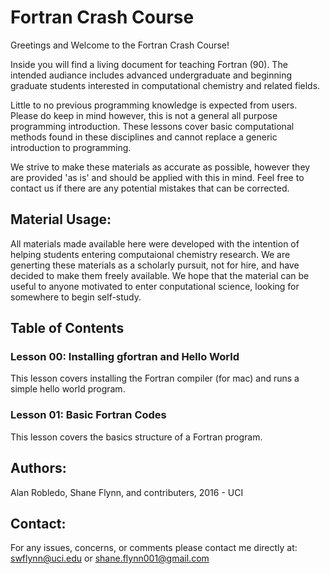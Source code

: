 # Fortran Crash Course
Greetings and Welcome to the Fortran Crash Course!

Inside you will find a living document for teaching Fortran (90). 
The intended audiance includes advanced undergraduate and beginning graduate students interested in computational chemistry and related fields.

Little to no previous programming knowledge is expected from users.
Please do keep in mind however, this is not a general all purpose programming introduction.
These lessons cover basic computational methods found in these disciplines and cannot replace a generic introduction to programming. 

We strive to make these materials as accurate as possible, however they are provided 'as is' and should be applied with this in mind. 
Feel free to contact us if there are any potential mistakes that can be corrected.

## Material Usage:
All materials made available here were developed with the intention of helping students entering computaional chemistry research.
We are generting these materials as a scholarly pursuit, not for hire, and have decided to make them freely available. 
We hope that the material can be useful to anyone motivated to enter conputational science, looking for somewhere to begin self-study. 


## Table of Contents
### Lesson 00: Installing gfortran and Hello World

This lesson covers installing the Fortran compiler (for mac) and runs a simple hello world program. 

### Lesson 01: Basic Fortran Codes

This lesson covers the basics structure of a Fortran program. 


## Authors:
Alan Robledo, Shane Flynn, and contributers, 2016 - UCI

## Contact:
For any issues, concerns, or comments please contact me directly at:
swflynn@uci.edu or shane.flynn001@gmail.com
